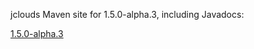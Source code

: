 jclouds Maven site for 1.5.0-alpha.3, including Javadocs:

[1.5.0-alpha.3](http://demobox.github.com/jclouds-maven-site-1.5.0-alpha.3/1.5.0-alpha.3/jclouds-multi/)
